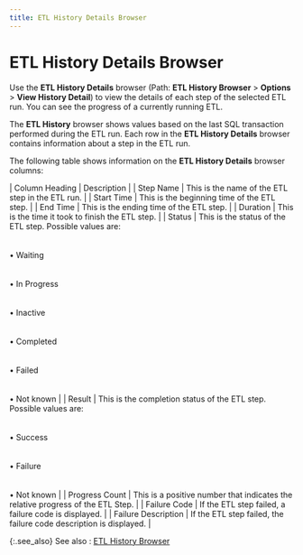 ```yaml
---
title: ETL History Details Browser
---
```


# ETL History Details Browser


Use the **ETL History Details**  browser (Path: **ETL History Browser**  > **Options** > **View 
 History Detail**) to view the details of each step of the selected  ETL run. You can see the progress of a currently running ETL.


The **ETL History** browser shows  values based on the last SQL transaction performed during the ETL run.  Each row in the **ETL History Details**  browser contains information about a step in the ETL run.


The following table shows information on the **ETL 
 History Details** browser columns:


| Column Heading | Description |
| Step Name | This is the name of the ETL step in the ETL run. |
| Start Time | This is the beginning time of the ETL step. |
| End Time | This is the ending time of the ETL step. |
| Duration | This is the time it took to finish the ETL step. |
| Status | This is the status of the ETL step. Possible values are:<br/><br/><br/>• Waiting<br/><br/><br/>• In Progress<br/><br/><br/>• Inactive<br/><br/><br/>• Completed<br/><br/><br/>• Failed<br/><br/><br/>• Not known |
| Result | This is the completion status of the ETL step. Possible values are:<br/><br/><br/>• Success<br/><br/><br/>• Failure<br/><br/><br/>• Not known |
| Progress Count | This is a positive number that indicates the relative progress of the  ETL Step. |
| Failure Code | If the ETL step failed, a failure code is displayed. |
| Failure Description | If the ETL step failed, the failure code description is displayed. |



{:.see_also}
See also
: [ETL History  Browser]({{site.db_baseurl}}/create-and-set-up-the-database-and-dashboard/etl_history_browser_ead.html)
